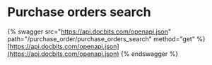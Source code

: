 # Purchase orders search

{% swagger src="https://api.docbits.com/openapi.json" path="/purchase_order/purchase_orders_search" method="get" %}
[https://api.docbits.com/openapi.json](https://api.docbits.com/openapi.json)
{% endswagger %}
